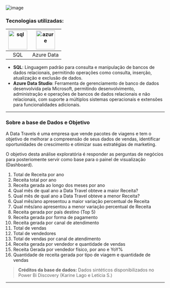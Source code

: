 ![image](https://github.com/AlbertoFAraujo/SQL_EDA_Data_travels/assets/105552990/d3d4749a-a887-44b4-9747-6d14150b9be7)

### Tecnologias utilizadas: 
| [<img align="center" alt="sql" height="60" width="60" src="https://github.com/AlbertoFAraujo/SQL_EDA_exercito2022/assets/105552990/805dfaf3-4725-47f9-86d5-241953a018ab">](https://learn.microsoft.com/en-us/sql/sql-server/?view=sql-server-ver16) | [<img align="center" alt="azure" height="60" width="60" src="https://github.com/AlbertoFAraujo/SQL_People_analytics/assets/105552990/a0848293-4573-431a-b7e4-2f79bc9cc32e">](https://azure.microsoft.com/pt-br/products/data-studio/) |
|:---:|:---:|
| SQL | Azure Data |

- **SQL**: Linguagem padrão para consulta e manipulação de bancos de dados relacionais, permitindo operações como consulta, inserção, atualização e exclusão de dados.
- **Azure Data Studio**: Ferramenta de gerenciamento de banco de dados desenvolvida pela Microsoft, permitindo desenvolvimento, administração e operações de bancos de dados relacionais e não relacionais, com suporte a múltiplos sistemas operacionais e extensões para funcionalidades adicionais.
<hr>

### Sobre a base de Dados e Objetivo

A Data Travels é uma empresa que vende pacotes de viagens e tem o objetivo de melhorar a compreensão de seus dados de vendas, identificar oportunidades de crescimento e otimizar suas estratégias de marketing.

O objetivo desta análise exploratória é responder as perguntas de negócios para posteriomente servir como base para o painel de visualização (Dashboard).

1. Total de Receita por ano
2. Receita total por ano
3. Receita gerada ao longo dos meses por ano
4. Qual mês de qual ano a Data Travel obteve a maior Receita?    
5. Qual mês de qual ano a Data Travel obteve a menor Receita?    
6. Qual mês/ano apresentou a maior variação percentual de Receita
7. Qual mês/ano apresentou a menor variação percentual de Receita
8. Receita gerada por país destino (Top 5)
9. Receita gerada por forma de pagamento
10. Receita gerada por canal de atendimento
11. Total de vendas
12. Total de vendedores
13. Total de vendas por canal de atendimento
14. Receita gerada por vendedor e quantidade de vendas
15. Receita Gerada por vendedor físico, por ano e YoY%
16. Quantidade de receita gerada por tipo de viagem e quantidade de vendas

> **Créditos da base de dados:** Dados sintéticos disponibilizados no Power Bi Discovery (Karine Lago e Letícia S.)

<hr>
